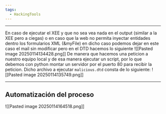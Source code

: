 ```yaml
---
tags:
  - HackingTools
---
```

---
En caso de ejecutar el XEE y que no sea vea nada en el output (similar a la XEE pero a ciegas) o en caso que la web no permita inyectar entidades dentro los formularios XML (&myFile) en dicho caso podemos dejar en este caso el mail sin modificar pero en el DTD hacemos lo siguiente
![[Pasted image 20250114134428.png]]
De manera que hacemos una peticion a nuestro equipo local y de esa manera ejecutar un script, por lo que debemos con python montar un servidor por el puerto 80 para recibir la peticion. Dicho archivo a ejecutar `malicious.dtd` consta de lo siguiente:
![[Pasted image 20250114135749.png]]

---
## Automatización del proceso
![[Pasted image 20250114164518.png]]